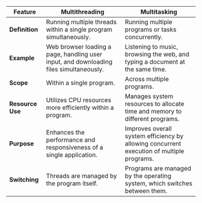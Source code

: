 
| Feature          | Multithreading                                                                         | Multitasking                                                                              |
| ---------------- | -------------------------------------------------------------------------------------- | ----------------------------------------------------------------------------------------- |
| **Definition**   | Running multiple threads within a single program simultaneously.                       | Running multiple programs or tasks concurrently.                                          |
| **Example**      | Web browser loading a page, handling user input, and downloading files simultaneously. | Listening to music, browsing the web, and typing a document at the same time.             |
| **Scope**        | Within a single program.                                                               | Across multiple programs.                                                                 |
| **Resource Use** | Utilizes CPU resources more efficiently within a program.                              | Manages system resources to allocate time and memory to different programs.               |
| **Purpose**      | Enhances the performance and responsiveness of a single application.                   | Improves overall system efficiency by allowing concurrent execution of multiple programs. |
| **Switching**    | Threads are managed by the program itself.                                             | Programs are managed by the operating system, which switches between them.                |
